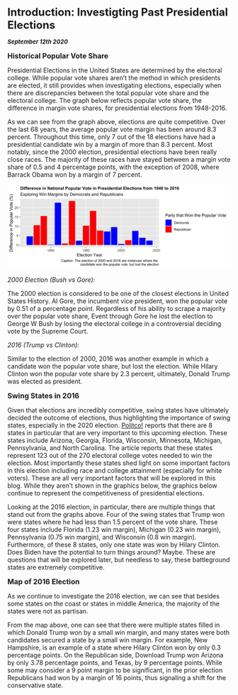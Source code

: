 **<font size="5"> Introduction: Investigting Past Presidential Elections </font>**

_**<font size="2"> September 12th 2020 </font>**_



**<font size="3"> Historical Popular Vote Share </font>**


Presidential Elections in the United States are determined by the electoral college. While popular vote shares aren’t the method in which presidents are elected, it still provides when investigating elections, especially when there are discrepancies between the total popular vote share and the electoral college. The graph below reflects popular vote share, the difference in margin vote shares, for presidential elections from 1948-2016.

As we can see from the graph above, elections are quite competitive. Over the last 68 years, the average popular vote margin has been around 8.3 percent. Throughout this time, only 7 out of the 18 elections have had a presidential candidate win by a margin of more than 8.3 percent. Most notably, since the 2000 election, presidential elections have been really close races. The majority of these races have stayed between a margin vote share of 0.5 and 4 percentage points, with the exception of 2008, where Barrack Obama won by a margin of 7 percent. 

![Historical Popular Vote Share](PV_historical.png)




_2000 Election (Bush vs Gore):_

The 2000 election is considered to be one of the closest elections in United States History. Al Gore, the incumbent vice president, won the popular vote by 0.51 of a percentage point. Regardless of his ability to scrape a majority over the popular vote share, Event through Gore he lost the election to George W Bush by losing the electoral college in a controversial deciding vote by the Supreme Court.

_2016 (Trump vs Clinton):_

Similar to the election of 2000, 2016 was another example in which a candidate won the popular vote share, but lost the election. While Hilary Clinton won the popular vote share by 2.3 percent, ultimately, Donald Trump was elected as president. 



**<font size="3"> Swing States in 2016 </font>**



Given that elections are incredibly competitive, swing states have ultimately decided the outcome of elections, thus highlighting the importance of swing states, especially in the 2020 election. [Politco!](https://www.politico.com/news/2020/09/08/swing-states-2020-presidential-election-409000) reports that there are 8 states in particular that are very important to this upcoming election. These states include Arizona, Georgia, Florida, Wisconsin, Minnesota, Michigan, Pennsylvania, and North Carolina. The article reports that these states represent 123 out of the 270 electoral college votes needed to win the election. Most importantly these states shed light on some important factors in this election including race and college attainment (especially for white voters). These are all very important factors that will be explored in this blog. While they aren’t shown in the graphics below, the graphics below continue to represent the competitiveness of presidential elections. 


Looking at the 2016 election, in particular, there are multiple things that stand out from the graphs above. Four of the swing states that Trump won were states where he had less than 1.5 percent of the vote share. These four states include Florida (1.23 win margin), Michigan (0.23 win margin), Pennsylvania (0.75 win margin), and Wisconsin (0.8 win margin). Furthermore, of these 8 states, only one state was won by Hilary Clinton. Does Biden have the potential to turn things around? Maybe. These are questions that will be explored later, but needless to say, these battleground states are extremely competitive. 


**<font size="3"> Map of 2016 Election </font>**


As we continue to investigate the 2016 election, we can see that besides some states on the coast or states in middle America, the majority of the states were not as partisan. 






From the map above, one can see that there were multiple states filled in which Donald Trump won by a small win margin, and many states were both candidates secured a state by a small win margin. For example, New Hampshire, is an example of a state where Hilary Clinton won by only 0.3 percentage points. On the Republican side, Download Trump won Arizona by only 3.78 percentage points, and Texas, by 9 percentage points. While some may consider a 9 point margin to be significant, in the prior election Republicans had won by a margin of 16 points, thus signaling a shift for the conservative state. 








